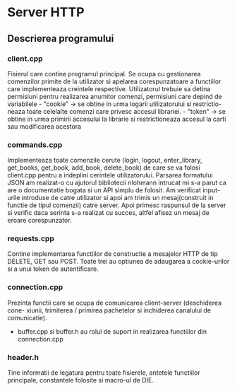 # Server HTTP
## Descrierea programului
### client.cpp
Fisierul care contine programul principal. Se ocupa cu gestionarea
comenzilor primite de la utilizator si apelarea corespunzatoare a
functiilor care implementeaza creintele respective.
    Utilizatorul trebuie sa detina permisiuni pentru realizarea anumitor
comenzi, permisiuni care depind de variabilele
    - "cookie" -> se obtine in urma logarii utilizatorului si restrictio-
    neaza toate celelalte comenzi care privesc accesul librariei.
    - "token" -> se obtine in urma primirii accesului la librarie si
    restrictioneaza accesul la carti sau modificarea acestora

### commands.cpp
Implementeaza toate comenzile cerute (login, logout, enter_library,
get_books, get_book, add_book, delete_book) de care se va folosi client.cpp
pentru a indeplini cerintele utilizatorului.
    Parsarea formatului JSON am realizat-o cu ajutorul bibliotecii nlohmann
intrucat mi s-a parut ca are o documentatie bogata si un API simplu de folosit.
    Am verificat input-urile introduse de catre utilizator si apoi am trimis
un mesaj(construit in functie de tipul comenzii) catre server. Apoi primesc
raspunsul de la server si verific daca serinta s-a realizat cu succes, altfel
afisez un mesaj de eroare corespunzator.

### requests.cpp
Contine implementarea functiilor de constructie a mesajelor HTTP de tip
DELETE, GET sau POST. Toate trei au optiunea de adaugarea a cookie-urilor si
a unui token de autentificare. 

### connection.cpp
Prezinta functii care se ocupa de comunicarea client-server (deschiderea cone-
xiunii, trimiterea / primirea pachetelor si inchiderea canalului de comunicatie).
- buffer.cpp si buffer.h au rolul de suport in realizarea functiilor din
connection.cpp

### header.h
Tine informatii de legatura pentru toate fisierele, antetele functiilor
principale, constantele folosite si macro-ul de DIE.

